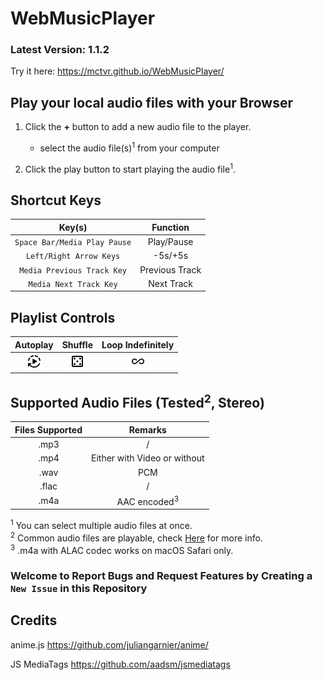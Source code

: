 # WebMusicPlayer

### Latest Version: 1.1.2

Try it here: <a src="<https://mctvr.github.io/WebMusicPlayer/>">https://mctvr.github.io/WebMusicPlayer/</a>

## Play your local audio files with your Browser

1. Click the **+** button to add a new audio file to the player.
    - select the audio file(s)<sup>1</sup> from your computer

2. Click the play button to start playing the audio file<sup>1</sup>.

## Shortcut Keys
|Key(s)|Function|
|:-:|:-:|
|`Space Bar/Media Play Pause`|Play/Pause|
|`Left/Right Arrow Keys`|-5s/+5s|
|`Media Previous Track Key`|Previous Track|
|`Media Next Track Key`|Next Track|

## Playlist Controls

|Autoplay|Shuffle|Loop Indefinitely|
|:-:|:-:|:-:|
|<img src="readme_assets/autoplay.webp"/>|<img src="readme_assets/shuffle.webp"/>|<img src="readme_assets/infinite.webp"/>|

## Supported Audio Files (Tested<sup>2</sup>, Stereo)

|Files Supported|Remarks|
|:-:|:-:|
|.mp3|/|
|.mp4|Either with Video or without|
|.wav|PCM|
|.flac|/|
|.m4a|AAC encoded<sup>3</sup>|

<sup>1</sup> You can select multiple audio files at once.<br>
<sup>2</sup> Common audio files are playable, check <a href="https://developer.mozilla.org/en-US/docs/Web/Guide/Audio_and_video_delivery/Cross-browser_audio_basics#audio_codec_support">Here</a> for more info.<br>
<sup>3</sup> .m4a with ALAC codec works on macOS Safari only.

### Welcome to Report Bugs and Request Features by Creating a `New Issue` in this Repository

## Credits

anime.js <a href="<https://github.com/juliangarnier/anime/>">https://github.com/juliangarnier/anime/</a>

JS MediaTags <a href="<https://github.com/aadsm/jsmediatags>">https://github.com/aadsm/jsmediatags</a>
